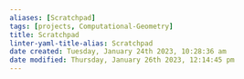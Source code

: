 ```yaml
---
aliases: [Scratchpad]
tags: [projects, Computational-Geometry]
title: Scratchpad
linter-yaml-title-alias: Scratchpad
date created: Tuesday, January 24th 2023, 10:28:36 am
date modified: Thursday, January 26th 2023, 12:14:45 pm
---
```

